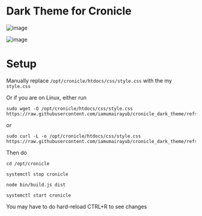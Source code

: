 # Dark Theme for Cronicle

![image](https://github.com/user-attachments/assets/a7492005-7a6d-4dbb-ac1c-4852a190f4e3)

![image](https://github.com/user-attachments/assets/ae509dcd-1686-4e59-8a2d-67b8d7a568df)


# Setup

Manually replace `/opt/cronicle/htdocs/css/style.css` with the my `style.css`

Or if you are on Linux, either run

```
sudo wget -O /opt/cronicle/htdocs/css/style.css https://raw.githubusercontent.com/iamumairayub/cronicle_dark_theme/refs/heads/main/style.css
```

or

```
sudo curl -L -o /opt/cronicle/htdocs/css/style.css https://raw.githubusercontent.com/iamumairayub/cronicle_dark_theme/refs/heads/main/style.css
```

Then do 

```
cd /opt/cronicle

systemctl stop cronicle

node bin/build.js dist

systemctl start cronicle
```

You may have to do hard-reload CTRL+R to see changes

